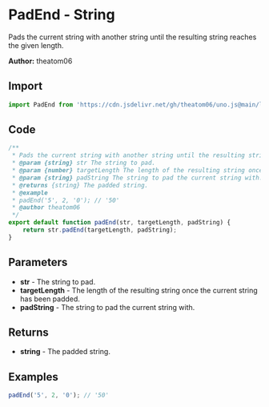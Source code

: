 # PadEnd - String
Pads the current string with another string until the resulting string reaches the given length.

**Author:** theatom06

## Import 

```js
import PadEnd from 'https://cdn.jsdelivr.net/gh/theatom06/uno.js@main/lib/String/PadEnd';
```

## Code
```js
/**
 * Pads the current string with another string until the resulting string reaches the given length.
 * @param {string} str The string to pad.
 * @param {number} targetLength The length of the resulting string once the current string has been padded.
 * @param {string} padString The string to pad the current string with.
 * @returns {string} The padded string.
 * @example
 * padEnd('5', 2, '0'); // '50'
 * @author theatom06
 */
export default function padEnd(str, targetLength, padString) {
    return str.padEnd(targetLength, padString);
}
```

## Parameters
* **str** - The string to pad.
* **targetLength** - The length of the resulting string once the current string has been padded.
* **padString** - The string to pad the current string with.


## Returns
* **string** - The padded string.


## Examples
```js
padEnd('5', 2, '0'); // '50'

```
